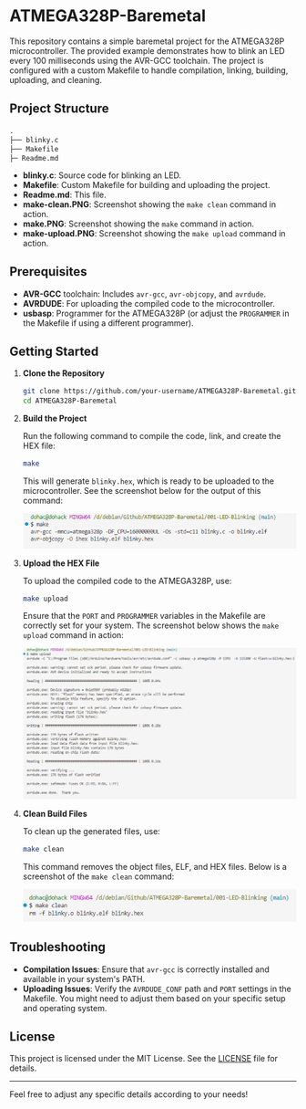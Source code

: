
# ATMEGA328P-Baremetal

This repository contains a simple baremetal project for the ATMEGA328P microcontroller. The provided example demonstrates how to blink an LED every 100 milliseconds using the AVR-GCC toolchain. The project is configured with a custom Makefile to handle compilation, linking, building, uploading, and cleaning.

## Project Structure

```
.
├── blinky.c
├── Makefile
├─ Readme.md
```

- **blinky.c**: Source code for blinking an LED.
- **Makefile**: Custom Makefile for building and uploading the project.
- **Readme.md**: This file.
- **make-clean.PNG**: Screenshot showing the `make clean` command in action.
- **make.PNG**: Screenshot showing the `make` command in action.
- **make-upload.PNG**: Screenshot showing the `make upload` command in action.

## Prerequisites

- **AVR-GCC** toolchain: Includes `avr-gcc`, `avr-objcopy`, and `avrdude`.
- **AVRDUDE**: For uploading the compiled code to the microcontroller.
- **usbasp**: Programmer for the ATMEGA328P (or adjust the `PROGRAMMER` in the Makefile if using a different programmer).

## Getting Started

1. **Clone the Repository**

   ```bash
   git clone https://github.com/your-username/ATMEGA328P-Baremetal.git
   cd ATMEGA328P-Baremetal
   ```

2. **Build the Project**

   Run the following command to compile the code, link, and create the HEX file:

   ```bash
   make
   ```

   This will generate `blinky.hex`, which is ready to be uploaded to the microcontroller. See the screenshot below for the output of this command:

   ![make](make.PNG)

3. **Upload the HEX File**

   To upload the compiled code to the ATMEGA328P, use:

   ```bash
   make upload
   ```

   Ensure that the `PORT` and `PROGRAMMER` variables in the Makefile are correctly set for your system. The screenshot below shows the `make upload` command in action:

   ![make upload](make-upload.PNG)

4. **Clean Build Files**

   To clean up the generated files, use:

   ```bash
   make clean
   ```

   This command removes the object files, ELF, and HEX files. Below is a screenshot of the `make clean` command:

   ![make clean](make-clean.PNG)


## Troubleshooting

- **Compilation Issues**: Ensure that `avr-gcc` is correctly installed and available in your system's PATH.
- **Uploading Issues**: Verify the `AVRDUDE_CONF` path and `PORT` settings in the Makefile. You might need to adjust them based on your specific setup and operating system.

## License

This project is licensed under the MIT License. See the [LICENSE](LICENSE) file for details.

---

Feel free to adjust any specific details according to your needs!